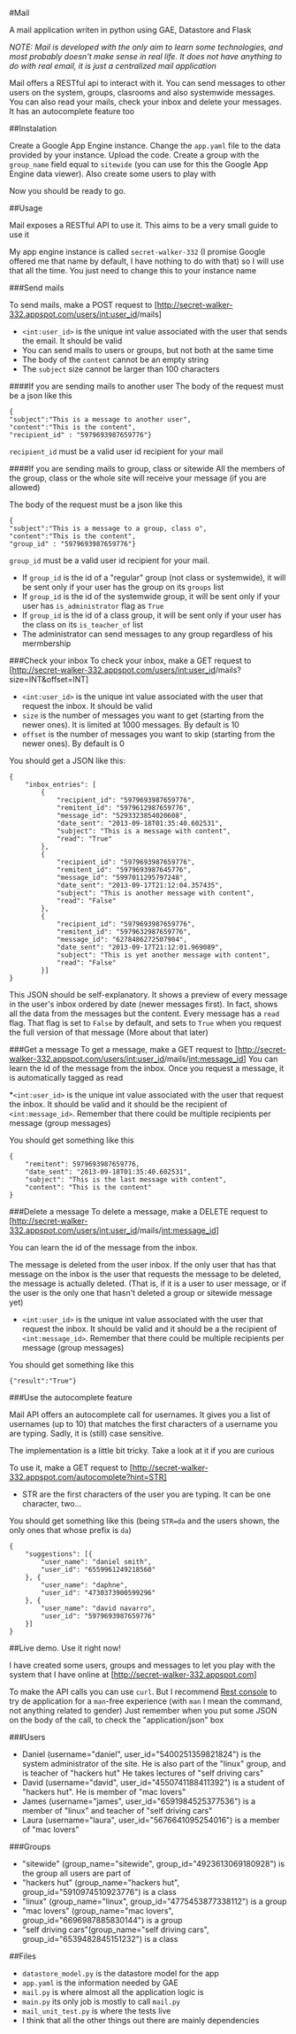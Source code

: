 #Mail

A mail application writen in python using GAE, Datastore and Flask

*NOTE: Mail is developed with the only aim to learn some technologies, and most probably doesn't make sense in real life. It does not have
anything to do with real email, it is just a centralized mail application*

Mail offers a RESTful api to interact with it. You can send messages to other users on the system, groups, clasrooms and also systemwide messages.
You can also read your mails, check your inbox and delete your messages. It has an autocomplete feature too

##Instalation

Create a Google App Engine instance. Change the `app.yaml` file to the data provided by your instance. Upload the code. Create a group
with the `group_name` field equal to `sitewide` (you can use for this the Google App Engine data viewer). Also create some users to play with

Now you should be ready to go.

##Usage

Mail exposes a RESTful API to use it. This aims to be a very small guide to use it

My app engine instance is called `secret-walker-332` (I promise Google offered me that name by default, I have nothing to do with that)
 so I will use that all the time. You just need to change this to your instance name

###Send mails

To send mails, make a POST request to [http://secret-walker-332.appspot.com/users/<int:user_id>/mails]

* `<int:user_id>` is the unique int value associated with the user that sends the email. It should be valid
* You can send mails to users or groups, but not both at the same time
* The body of the `content` cannot be an empty string
* The `subject` size cannot be larger than 100 characters


####If you are sending mails to another user
The body of the request must be a json like this

```
{
"subject":"This is a message to another user",
"content":"This is the content",
"recipient_id" : "5979693987659776"}

```
`recipient_id` must be a valid user id recipient for your mail

####If you are sending mails to group, class or sitewide
All the members of the group, class or the whole site will receive your message (if you are allowed)

The body of the request must be a json like this
```
{
"subject":"This is a message to a group, class o",
"content":"This is the content",
"group_id" : "5979693987659776"}

```

`group_id` must be a valid user id recipient for your mail. 

* If `group_id` is the id of a "regular" group (not class or systemwide), it will be sent only if your user has the group on its `groups` list
* If `group_id` is the id of the systemwide group, it will be sent only if your user has `is_administrator` flag as `True`
* If `group_id` is the id of a class group, it will be sent only if your user has the class on its `is_teacher_of` list
* The administrator can send messages to any group regardless of his mermbership

###Check your inbox
To check your inbox, make a GET request to [http://secret-walker-332.appspot.com/users/<int:user_id>/mails?size=INT&offset=INT]

* `<int:user_id>` is the unique int value associated with the user that request the inbox. It should be valid
* `size` is the number of messages you want to get (starting from the newer ones). It is limited at 1000 messages. By default is 10
* `offset` is the number of messages you want to skip (starting from the newer ones). By default is 0


You should get a JSON like this:

```
{
    "inbox_entries": [
        {
            "recipient_id": "5979693987659776",
            "remitent_id": "5979612987659776",
            "message_id": "5293323854020608",
            "date_sent": "2013-09-18T01:35:40.602531",
            "subject": "This is a message with content",
            "read": "True"
        },
        {
            "recipient_id": "5979693987659776",
            "remitent_id": "5979693987645776",
            "message_id": "5997011295797248",
            "date_sent": "2013-09-17T21:12:04.357435",
            "subject": "This is another message with content",
            "read": "False"
        },
        {
            "recipient_id": "5979693987659776",
            "remitent_id": "5979632987659776",
            "message_id": "6278486272507904",
            "date_sent": "2013-09-17T21:12:01.969089",
            "subject": "This is yet another message with content",
            "read": "False"
        }]
}
```

This JSON should be self-explanatory. It shows a preview of every message in the user's inbox ordered by date (newer messages first). In fact, shows all the data from the messages but the content. Every message has a `read` flag. That flag is set to `False` by default, and sets to `True` when you request the full version of that message (More about that later)


###Get a message
To get a message, make a GET request to [http://secret-walker-332.appspot.com/users/<int:user_id>/mails/<int:message_id>]
You can learn the id of the message from the inbox.
Once you request a message, it is automatically tagged as read

*`<int:user_id>` is the unique int value associated with the user that request the inbox. It should be valid and it should be the recipient of `<int:message_id>`. Remember that there could be multiple recipients per message (group messages)

You should get something like this
```
{
    "remitent": 5979693987659776,
    "date_sent": "2013-09-18T01:35:40.602531",
    "subject": "This is the last message with content",
    "content": "This is the content"
}
```

###Delete a message
To delete a message, make a DELETE request to [http://secret-walker-332.appspot.com/users/<int:user_id>/mails/<int:message_id>]

You can learn the id of the message from the inbox.

The message is deleted from the user inbox. If the only user that has that message on the inbox is the user that requests the message to
be deleted, the message is actually deleted. (That is, if it is a user to user message, or if the user is the only one that hasn't deleted
a group or sitewide message yet)

* `<int:user_id>` is the unique int value associated with the user that request the inbox. It should be valid and it should be a the recipient of `<int:message_id>`. Remember that there could be multiple recipients per message (group messages)

You should get something like this

```
{"result":"True"}
```

###Use the autocomplete feature

Mail API offers an autocomplete call for usernames. It gives you a list of usernames (up to 10) that matches the first characters of a username you are typing. Sadly, it is (still) case sensitive.

The implementation is a little bit tricky. Take a look at it if you are curious

To use it, make a GET request to [http://secret-walker-332.appspot.com/autocomplete?hint=STR]

* STR are the first characters of the user you are typing. It can be one character, two...

You should get something like this (being `STR=da` and the users shown, the only ones that whose prefix is `da`)

```
{
    "suggestions": [{
        "user_name": "daniel smith",
        "user_id": "6559961249218560"
    }, {
        "user_name": "daphne",
        "user_id": "4730373900599296"
    }, {
        "user_name": "david navarro",
        "user_id": "5979693987659776"
    }]
}
```

##Live demo. Use it right now!

I have created some users, groups and messages to let you play with the system that I have online at [http://secret-walker-332.appspot.com]

To make the API calls you can use `curl`. But I recommend [Rest console](https://chrome.google.com/webstore/detail/rest-console/cokgbflfommojglbmbpenpphppikmonn?hl=en) to try de application for a `man`-free experience (with `man` I mean the command, not anything related to gender)
Just remember when you put some JSON on the body of the call, to check the "application/json" box

###Users

* Daniel (username="daniel", user_id="5400251359821824") is the system administrator of the site. He is also part of the "linux" group, and is teacher of "hackers hut" He takes lectures of "self driving cars"
* David (username="david", user_id="4550741188411392") is a student of "hackers hut". He is member of "mac lovers"
* James (username="james", user_id="6591984525377536") is a member of "linux" and teacher of "self driving cars"
* Laura (username="laura", user_id="5676641095254016") is a member of "mac lovers"


###Groups

* "sitewide" (group_name="sitewide", group_id="4923613069180928") is the group all users are part of
* "hackers hut" (group_name="hackers hut", group_id="5910974510923776") is a class
* "linux" (group_name="linux", group_id="4775453877338112") is a group
* "mac lovers" (group_name="mac lovers", group_id="6696987885830144") is a group
* "self driving cars"(group_name="self driving cars", group_id="6539482845151232") is a class

##Files
* `datastore_model.py` is the datastore model for the app
* `app.yaml` is the information needed by GAE
* `mail.py` is where almost all the application logic is
* `main.py` its only job is mostly to call `mail.py`
* `mail_unit_test.py` is where the tests live
* I think that all the other things out there are mainly dependencies
